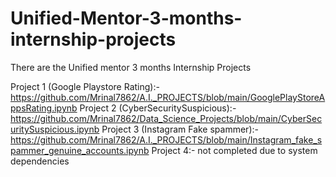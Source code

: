 # Unified-Mentor-3-months-internship-projects
There are the Unified mentor 3 months Internship Projects


Project 1 (Google Playstore Rating):- https://github.com/Mrinal7862/A.I._PROJECTS/blob/main/GooglePlayStoreAppsRating.ipynb 
Project 2 (CyberSecuritySuspicious):- https://github.com/Mrinal7862/Data_Science_Projects/blob/main/CyberSecuritySuspicious.ipynb 
Project 3 (Instagram Fake spammer):- https://github.com/Mrinal7862/A.I._PROJECTS/blob/main/Instagram_fake_spammer_genuine_accounts.ipynb 
Project 4:- not completed due to system dependencies 
